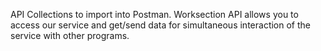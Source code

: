 API Collections to import into Postman.
Worksection API allows you to access our service and get/send data for simultaneous interaction of the service with other programs.
